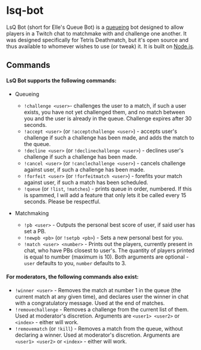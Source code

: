 lsq-bot
======

LsQ Bot (short for Elle's Queue Bot) is a [queueing](https://xkcd.com/853/) bot designed to allow players in a Twitch chat to matchmake with and challenge one another. It was designed specifically for Tetris Deathmatch, but it's open source and thus available to whomever wishes to use (or tweak) it. It is built on [Node.js](https://nodejs.org).

## Commands

#### LsQ Bot supports the following commands:

  * Queueing
    * `!challenge <user>`- challenges the user to a match, if such a user exists, you have not yet challenged them, and no match between you and the user is already in the queue. Challenge expires after 30 seconds.
    * `!accept <user>` (or `!acceptchallenge <user>`) - accepts user's challenge if such a challenge has been made, and adds the match to the queue.
    * `!decline <user>` (or `!declinechallenge <user>`) - declines user's challenge if such a challenge has been made.
    * `!cancel <user>` (or `!canclechallenge <user>`) - cancels challenge against user, if such a challenge has been made.
    * `!forfeit <user>` (or `!forfeitmatch <user>`) - forefits your match against user, if such a match has been scheduled. 
    * `!queue` (or `!list`, `!matches`) - prints queue in order, numbered. If this is spammed, I will add a feature that only lets it be called every 15 seconds. Please be respectful.

  * Matchmaking
    * `!pb <user>` - Outputs the personal best score of user, if said user has set a PB.
    * `!newpb <pb>` (or `!setpb <pb>`) - Sets a new personal best for you.
    * `!match <user> <number>` - Prints out the players, currently present in chat, who have PBs closest to user's. The quantity of players printed is equal to number (maximum is 10).  Both arguments are optional - `user` defaults to you, `number` defaults to 3.

#### For moderators, the following commands also exist:
  * `!winner <user>` - Removes the match at number 1 in the queue (the current match at any given time), and declares user the winner in chat with a congratulatory message. Used at the end of matches.
  * `!removechallenge` - Removes a challenge from the current list of them. Used at moderator's discretion. Arguments are `<user1> <user2>` or `<index>` - either will work.
  * `!removematch` (or `!kill`) - Removes a match from the queue, without declaring a winner. Used at moderator's discretion. Arguments are `<user1> <user2>` or `<index>` - either will work.
  
